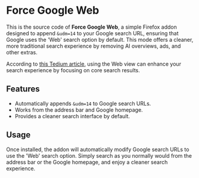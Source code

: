 # Force Google Web

This is the source code of **Force Google Web**, a simple Firefox addon designed to append `&udm=14` to your Google search URL, ensuring that Google uses the 'Web' search option by default. This mode offers a cleaner, more traditional search experience by removing AI overviews, ads, and other extras.

According to [this Tedium article](https://tedium.co/2024/05/17/google-web-search-make-default/), using the Web view can enhance your search experience by focusing on core search results.

## Features
- Automatically appends `&udm=14` to Google search URLs.
- Works from the address bar and Google homepage.
- Provides a cleaner search interface by default.

## Usage
Once installed, the addon will automatically modify Google search URLs to use the 'Web' search option. Simply search as you normally would from the address bar or the Google homepage, and enjoy a cleaner search experience.
